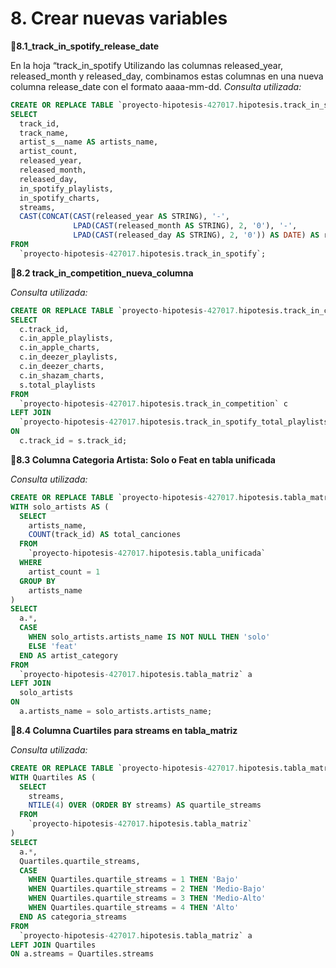 # 8. Crear nuevas variables

🔹**8.1_track_in_spotify_release_date**

En la hoja “track_in_spotify Utilizando las columnas released_year, released_month y released_day, combinamos estas columnas en una nueva columna release_date con el formato aaaa-mm-dd.
_Consulta utilizada:_
```sql
CREATE OR REPLACE TABLE `proyecto-hipotesis-427017.hipotesis.track_in_spotify` AS
SELECT
  track_id,
  track_name,
  artist_s__name AS artists_name,
  artist_count,
  released_year,
  released_month,
  released_day,
  in_spotify_playlists,
  in_spotify_charts,
  streams,
  CAST(CONCAT(CAST(released_year AS STRING), '-', 
              LPAD(CAST(released_month AS STRING), 2, '0'), '-', 
              LPAD(CAST(released_day AS STRING), 2, '0')) AS DATE) AS release_date
FROM
  `proyecto-hipotesis-427017.hipotesis.track_in_spotify`;
```

🔹**8.2 track_in_competition_nueva_columna**

_Consulta utilizada:_
```sql
CREATE OR REPLACE TABLE `proyecto-hipotesis-427017.hipotesis.track_in_competition_updated` AS
SELECT
  c.track_id,
  c.in_apple_playlists,
  c.in_apple_charts,
  c.in_deezer_playlists,
  c.in_deezer_charts,
  c.in_shazam_charts,
  s.total_playlists
FROM
  `proyecto-hipotesis-427017.hipotesis.track_in_competition` c
LEFT JOIN
  `proyecto-hipotesis-427017.hipotesis.track_in_spotify_total_playlists` s
ON
  c.track_id = s.track_id;
```

🔹**8.3 Columna Categoria Artista: Solo o Feat en tabla unificada**

_Consulta utilizada:_
```sql
CREATE OR REPLACE TABLE `proyecto-hipotesis-427017.hipotesis.tabla_matriz` AS
WITH solo_artists AS (
  SELECT
    artists_name,
    COUNT(track_id) AS total_canciones
  FROM
    `proyecto-hipotesis-427017.hipotesis.tabla_unificada`
  WHERE
    artist_count = 1
  GROUP BY
    artists_name
)
SELECT
  a.*,
  CASE
    WHEN solo_artists.artists_name IS NOT NULL THEN 'solo'
    ELSE 'feat'
  END AS artist_category
FROM
  `proyecto-hipotesis-427017.hipotesis.tabla_matriz` a
LEFT JOIN
  solo_artists
ON
  a.artists_name = solo_artists.artists_name;
  ```

🔹**8.4 Columna Cuartiles para streams en tabla_matriz**

_Consulta utilizada:_
```sql
CREATE OR REPLACE TABLE `proyecto-hipotesis-427017.hipotesis.tabla_matriz` AS
WITH Quartiles AS (
  SELECT
    streams,
    NTILE(4) OVER (ORDER BY streams) AS quartile_streams
  FROM
    `proyecto-hipotesis-427017.hipotesis.tabla_matriz`
)
SELECT
  a.*,
  Quartiles.quartile_streams,
  CASE
    WHEN Quartiles.quartile_streams = 1 THEN 'Bajo'
    WHEN Quartiles.quartile_streams = 2 THEN 'Medio-Bajo'
    WHEN Quartiles.quartile_streams = 3 THEN 'Medio-Alto'
    WHEN Quartiles.quartile_streams = 4 THEN 'Alto'
  END AS categoria_streams
FROM
  `proyecto-hipotesis-427017.hipotesis.tabla_matriz` a
LEFT JOIN Quartiles
ON a.streams = Quartiles.streams
```
